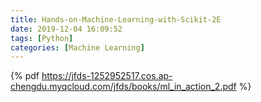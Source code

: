 ```yaml
---
title: Hands-on-Machine-Learning-with-Scikit-2E
date: 2019-12-04 16:09:52
tags: [Python]
categories: [Machine Learning]
---
```

{% pdf https://jfds-1252952517.cos.ap-chengdu.myqcloud.com/jfds/books/ml_in_action_2.pdf %}